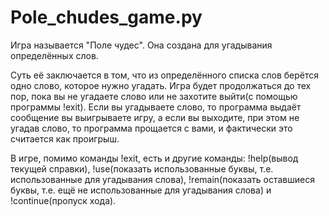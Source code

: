 # Pole_chudes_game.py
Игра называется "Поле чудес". Она создана для угадывания определённых слов.

Суть её заключается в том, что из определённого списка слов берётся одно слово, которое нужно угадать. Игра будет продолжаться до тех пор, пока вы не угадаете слово или не захотите выйти(с помощью программы !exit). Если вы угадываете слово, то программа выдаёт сообщение вы выигрываете игру, а если вы выходите, при этом не угадав слово, то программа прощается с вами, и фактически это считается как проигрыш.



В игре, помимо команды !exit, есть и другие команды: !help(вывод текущей справки), !use(показать использованные буквы, т.е. использованные для угадывания слова), !remain(показать оставшиеся буквы, т.е. ещё не использованные для угадывания слова) и !continue(пропуск хода).
